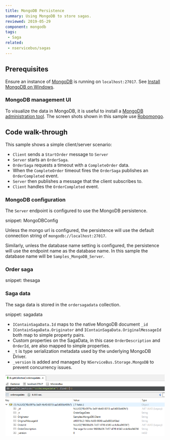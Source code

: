 ```yaml
---
title: MongoDB Persistence
summary: Using MongoDB to store sagas.
reviewed: 2019-05-29
component: mongodb
tags:
 - Saga
related:
 - nservicebus/sagas
---
```



## Prerequisites

Ensure an instance of [MongoDB](https://www.mongodb.com/) is running on `localhost:27017`. See [Install MongoDB on Windows](https://docs.mongodb.com/manual/tutorial/install-mongodb-on-windows/).


### MongoDB management UI

To visualize the data in MongoDB, it is useful to install a [MongoDB administration tool](https://docs.mongodb.com/ecosystem/tools/). The screen shots shown in this sample use [Robomongo](https://robomongo.org/).


## Code walk-through

This sample shows a simple client/server scenario:

 * `Client` sends a `StartOrder` message to `Server`
 * `Server` starts an `OrderSaga`.
 * `OrderSaga` requests a timeout with a `CompleteOrder` data.
 * When the `CompleteOrder` timeout fires the `OrderSaga` publishes an `OrderCompleted` event.
 * `Server` then publishes a message that the client subscribes to.
 * `Client` handles the `OrderCompleted` event.


### MongoDB configuration

The `Server` endpoint is configured to use the MongoDB persistence.

snippet: MongoDBConfig

Unless the mongo url is configured, the persistence will use the default connection string of `mongodb://localhost:27017`. 

Similarly, unless the database name setting is configured, the persistence will use the endpoint name as the database name. In this sample the database name will be `Samples_MongoDB_Server`.

### Order saga

snippet: thesaga


### Saga data

The saga data is stored in the `ordersagadata` collection.

snippet: sagadata

 * `IContainSagaData.Id` maps to the native MongoDB document `_id`
 * `IContainSagaData.Originator` and `IContainSagaData.OriginalMessageId` both map to simple property pairs.
 * Custom properties on the SagaData, in this case `OrderDescription` and `OrderId`, are also mapped to simple properties.
 * `_t` is type serialization metadata used by the underlying MongoDB Driver.
 * `_version` is added and managed by `NServiceBus.Storage.MongoDB` to prevent concurrency issues.

![](sagadata.png)